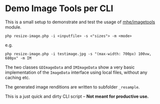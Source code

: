 # Demo Image Tools per CLI

This is a small setup to demonstrate and test the usage of [mhe/imagetools](https://github.com/martinheise/imagetools) module.

```
php resize-image.php -i <inputfile> -s <"sizes"> -m <mode>
```

e.g.
```
php resize-image.php -i testimage.jpg -s "(max-width: 700px) 100vw, 680px" -m IM
```

The two classes `GDImageData` and `IMImageData` show a very basic implementation of the `ImageData` interface using local files, without any caching etc.

The generated image renditions are written to subfolder `_resample`.

This is a just quick and dirty CLI script – **Not meant for productive use.**
